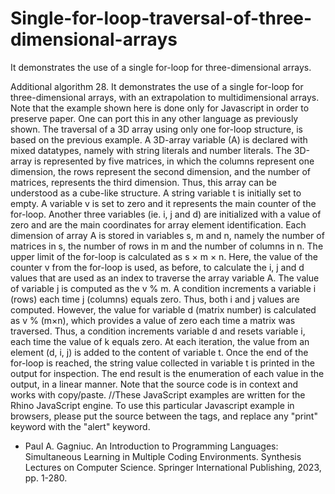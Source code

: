 # Single-for-loop-traversal-of-three-dimensional-arrays
It demonstrates the use of a single for-loop for three-dimensional arrays.

Additional algorithm 28. It demonstrates the use of a single for-loop for three-dimensional arrays, with an extrapolation to multidimensional arrays. Note that the example shown here is done only for Javascript in order to preserve paper. One can port this in any other language as previously shown. The traversal of a 3D array using only one for-loop structure, is based on the previous example. A 3D-array variable (A) is declared with mixed datatypes, namely with string literals and number literals. The 3D-array is represented by five matrices, in which the columns represent one dimension, the rows represent the second dimension, and the number of matrices, represents the third dimension. Thus, this array can be understood as a cube-like structure. A string variable t is initially set to empty. A variable v is set to zero and it represents the main counter of the for-loop. Another three variables (ie. i, j and d) are initialized with a value of zero and are the main coordinates for array element identification. Each dimension of array A is stored in variables s, m and n, namely the number of matrices in s, the number of rows in m and the number of columns in n. The upper limit of the for-loop is calculated as s × m × n. Here, the value of the counter v from the for-loop is used, as before, to calculate the i, j and d values that are used as an index to traverse the array variable A. The value of variable j is computed as the v % m. A condition increments a variable i (rows) each time j (columns) equals zero. Thus, both i and j values are computed. However, the value for variable d (matrix number) is calculated as v % (m×n), which provides a value of zero each time a matrix was traversed. Thus, a condition increments variable d and resets variable i, each time the value of k equals zero. At each iteration, the value from an element (d, i, j) is added to the content of variable t. Once the end of the for-loop is reached, the string value collected in variable t is printed in the output for inspection. The end result is the enumeration of each value in the output, in a linear manner. Note that the source code is in context and works with copy/paste.
//These JavaScript examples are written for the Rhino JavaScript engine. To use this particular Javascript example in browsers, please put the source between the <script></script> tags, and replace any "print" keyword with the "alert" keyword.

- Paul A. Gagniuc. An Introduction to Programming Languages: Simultaneous Learning in Multiple Coding Environments. Synthesis Lectures on Computer Science. Springer International Publishing, 2023, pp. 1-280.

